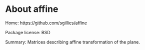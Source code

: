 About affine
============

Home: https://github.com/sgillies/affine

Package license: BSD

Summary: Matrices describing affine transformation of the plane.
